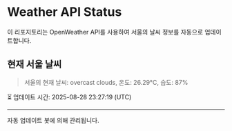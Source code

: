 
# Weather API Status

이 리포지토리는 OpenWeather API를 사용하여 서울의 날씨 정보를 자동으로 업데이트합니다.

## 현재 서울 날씨
> 서울의 현재 날씨: overcast clouds, 온도: 26.29°C, 습도: 87%

⏳ 업데이트 시간: 2025-08-28 23:27:19 (UTC)

---
자동 업데이트 봇에 의해 관리됩니다.
